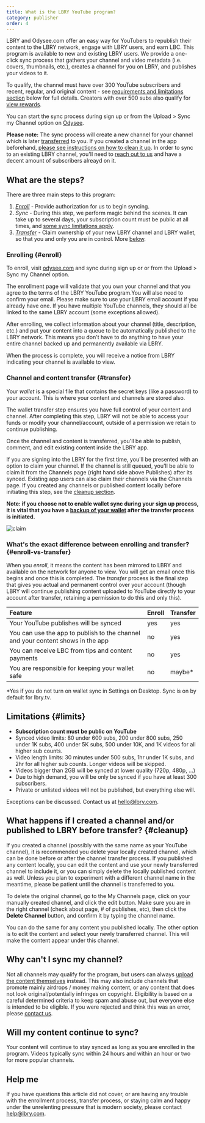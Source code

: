 ```yaml
---
title: What is the LBRY YouTube program?
category: publisher
order: 4
---
```


LBRY and Odysee.com offer an easy way for YouTubers to republish their content to the LBRY network, engage with LBRY users, and earn LBC. This program is available to new and existing LBRY users. We provide a one-click sync process that gathers your channel and video metadata (i.e. covers, thumbnails, etc.), creates a channel for you on LBRY, and publishes your videos to it.

To qualify, the channel must have over 300 YouTube subscribers and recent, regular, and original content - see [requirements and limitations section](#limits) below for full details. Creators with over 500 subs also qualify for [view rewards](/faq/view-rewards).

You can start the sync process during sign up or from the Upload > Sync my Channel option on [Odysee](https://odysee.com).

**Please note:** The sync process will create a new channel for your channel which is later [transferred](#transfer) to you. If you created a channel in the app beforehand, [please see instructions on how to clean it up](#cleanup). In order to sync to an existing LBRY channel, you'll need to [reach out to us](mailto:help@lbry.com) and have a decent amount of subscribers alreayd on it. 

## What are the steps?

There are three main steps to this program:

1. *[Enroll](#enroll)* - Provide authorization for us to begin syncing.
2. *Sync* - During this step, we perform magic behind the scenes. It can take up to several days, your subscription count must be public at all times, and [some sync limitations apply](#limits).
3. *[Transfer](#transfer)* - Claim ownership of your new LBRY channel and LBRY wallet, so that you and only you are in control. More [below](#transfer).

### Enrolling {#enroll}

To enroll, visit [odysee.com](/youtube) and sync during sign up or or from the Upload > Sync my Channel option.

The enrollment page will validate that you own your channel and that you agree to the terms of the LBRY YouTube program.You will also need to confirm your email. Please make sure to use your LBRY email account if you already have one. If you have multiple YouTube channels, they should all be linked to the same LBRY account (some exceptions allowed). 

After enrolling, we collect information about your channel (title, description, etc.) and put your content into a queue to be automatically published to the LBRY network. This means you don't have to do anything to have your entire channel backed up and permanently available via LBRY.

When the process is complete, you will receive a notice from LBRY indicating your channel is available to view.

### Channel and content transfer {#transfer}

Your _wallet_ is a special file that contains the secret keys (like a password) to your account. This is where your content and channels are stored also.

The wallet transfer step ensures you have full control of your content and channel. After completing this step, LBRY will not be able to access your funds or modify your channel/account, outside of a permission we retain to continue publishing.

Once the channel and content is transferred, you'll be able to publish, comment, and edit existing content inside the LBRY app.

If you are signing into the LBRY for the first time, you'll be presented with an option to claim your channel. If the channel is still queued, you'll be able to claim it from the Channels page (right hand side above Publishes) after its synced. Existing app users can also claim their channels via the Channels page. If you created any channels or published content locally before initiating this step, see the [cleanup section](#cleanup).

**Note: if you choose not to enable wallet sync during your sign up process, it is vital that you have a [backup of your wallet](/faq/how-to-backup-wallet) after the transfer process is initiated.**

![claim](https://spee.ch/2/sync-faq-2.png)

### What's the exact difference between enrolling and transfer? {#enroll-vs-transfer}

When you _enroll_, it means the content has been mirrored to LBRY and available on the network for anyone to view. You will get an email once this begins and once this is completed. The _transfer_ process is the final step that gives you actual and permanent control over your account (though LBRY will continue publishing content uploaded to YouTube directly to your account after transfer, retaining a permission to do this and only this).

Feature | Enroll | Transfer |
:------------ | :-------------| :-------------|
Your YouTube publishes will be synced | yes |  yes |
You can use the app to publish to the channel and your content shows in the app | no |  yes |
You can receive LBC from tips and content payments | no |  yes |
You are responsible for keeping your wallet safe | no |  maybe\* |

\*Yes if you do not turn on wallet sync in Settings on Desktop. Sync is on by default for lbry.tv.

## Limitations {#limits}
- **Subscription count must be public on YouTube**
- Synced video limits: 80 under 600 subs, 200 under 800 subs, 250 under 1K subs, 400 under 5K subs, 500 under 10K, and 1K videos for all higher sub counts.
- Video length limits: 30 minutes under 500 subs, 1hr under 1K subs, and 2hr for all higher sub counts. Longer videos will be skipped.
- Videos bigger than 2GB will be synced at lower quality (720p, 480p, ...)
- Due to high demand, you will be only be synced if you have at least 300 subscribers.
- Private or unlisted videos will not be published, but everything else will.

Exceptions can be discussed. Contact us at [hello@lbry.com](mailto:hello@lbry.com).

## What happens if I created a channel and/or published to LBRY before transfer? {#cleanup}

If you created a channel (possibly with the same name as your YouTube channel), it is recommended you delete your locally created channel, which can be done before or after the channel transfer process. If you published any content locally, you can edit the content and use your newly transferred channel to include it, or you can simply delete the locally published content as well. Unless you plan to experiment with a different channel name in the meantime, please be patient until the channel is transferred to you.

To delete the original channel, go to the My Channels page, click on your manually created channel, and click the edit button. Make sure you are in the right channel (check about page, # of publishes, etc), then click the **Delete Channel** button, and confirm it by typing the channel name. 

You can do the same for any content you published locally. The other option is to edit the content and select your newly transferred channel. This will make the content appear under this channel.

## Why can't I sync my channel?

Not all channels may qualify for the program, but users can always [upload the content themselves](https://lbry.com/faq/how-to-publish) instead. This may also include channels that promote mainly airdrops / money making content, or any content that does not look original/potentially infringes on copyright. Eligibility is based on a careful determined criteria to keep spam and abuse out, but everyone else is intended to be eligible. If you were rejected and think this was an error, please [contact us](mailto:hello@lbry.com).

## Will my content continue to sync?

Your content will continue to stay synced as long as you are enrolled in the program. Videos typically sync within 24 hours and within an hour or two for more popular channels.

## Help me

If you have questions this article did not cover, or are having any trouble with the enrollment process, transfer process, or staying calm and happy under the unrelenting pressure that is modern society, please contact [help@lbry.com](mailto:help@lbry.com).
